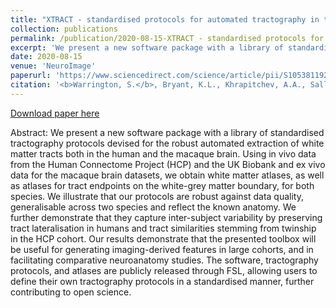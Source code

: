 ```yaml
---
title: "XTRACT - standardised protocols for automated tractography in the human and macaque brain"
collection: publications
permalink: /publication/2020-08-15-XTRACT - standardised protocols for automated tractography in the human and macaque brain
excerpt: 'We present a new software package with a library of standardised tractography protocols devised for the robust automated extraction of white matter tracts both in the human and the macaque brain. Using in vivo data from the Human Connectome Project (HCP) and the UK Biobank and ex vivo data for the macaque brain datasets, we obtain white matter atlases, as well as atlases for tract endpoints on the white-grey matter boundary, for both species. We illustrate that our protocols are robust against data quality, generalisable across two species and reflect the known anatomy. We further demonstrate that they capture inter-subject variability by preserving tract lateralisation in humans and tract similarities stemming from twinship in the HCP cohort. Our results demonstrate that the presented toolbox will be useful for generating imaging-derived features in large cohorts, and in facilitating comparative neuroanatomy studies. The software, tractography protocols, and atlases are publicly released through FSL, allowing users to define their own tractography protocols in a standardised manner, further contributing to open science.'
date: 2020-08-15
venue: 'NeuroImage'
paperurl: 'https://www.sciencedirect.com/science/article/pii/S1053811920304092'
citation: '<b>Warrington, S.</b>, Bryant, K.L., Khrapitchev, A.A., Sallet, J., Charquero-Ballester, M., Douaud, G., Jbabdi, S., Mars, R.B., and Sotiropoulos, S.N. (2020) “XTRACT - standardised protocols for automated tractography in the human and macaque brain”, <i>NeuroImage</i>, vol. 217.'
---
```


<a href='https://www.sciencedirect.com/science/article/pii/S1053811920304092'>Download paper here</a>

Abstract: We present a new software package with a library of standardised tractography protocols devised for the robust automated extraction of white matter tracts both in the human and the macaque brain. Using in vivo data from the Human Connectome Project (HCP) and the UK Biobank and ex vivo data for the macaque brain datasets, we obtain white matter atlases, as well as atlases for tract endpoints on the white-grey matter boundary, for both species. We illustrate that our protocols are robust against data quality, generalisable across two species and reflect the known anatomy. We further demonstrate that they capture inter-subject variability by preserving tract lateralisation in humans and tract similarities stemming from twinship in the HCP cohort. Our results demonstrate that the presented toolbox will be useful for generating imaging-derived features in large cohorts, and in facilitating comparative neuroanatomy studies. The software, tractography protocols, and atlases are publicly released through FSL, allowing users to define their own tractography protocols in a standardised manner, further contributing to open science.
